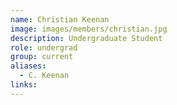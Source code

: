 ```yaml
---
name: Christian Keenan
image: images/members/christian.jpg
description: Undergraduate Student
role: undergrad
group: current
aliases:
  - C. Keenan
links:
---
```

